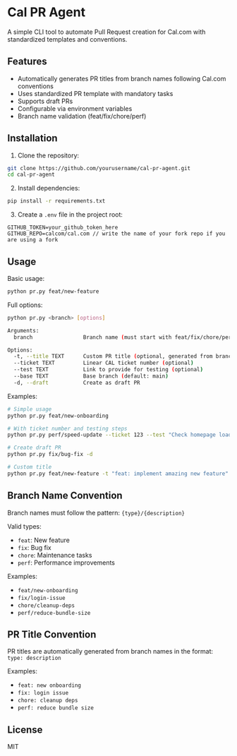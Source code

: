 # Cal PR Agent

A simple CLI tool to automate Pull Request creation for Cal.com with standardized templates and conventions.

## Features

- Automatically generates PR titles from branch names following Cal.com conventions
- Uses standardized PR template with mandatory tasks
- Supports draft PRs
- Configurable via environment variables
- Branch name validation (feat/fix/chore/perf)

## Installation

1. Clone the repository:
```bash
git clone https://github.com/yourusername/cal-pr-agent.git
cd cal-pr-agent
```

2. Install dependencies:
```bash
pip install -r requirements.txt
```

3. Create a `.env` file in the project root:
```env
GITHUB_TOKEN=your_github_token_here
GITHUB_REPO=calcom/cal.com // write the name of your fork repo if you are using a fork
```

## Usage

Basic usage:
```bash
python pr.py feat/new-feature
```

Full options:
```bash
python pr.py <branch> [options]

Arguments:
  branch                Branch name (must start with feat/fix/chore/perf)

Options:
  -t, --title TEXT      Custom PR title (optional, generated from branch name if not provided)
  --ticket TEXT         Linear CAL ticket number (optional)
  --test TEXT           Link to provide for testing (optional)
  --base TEXT           Base branch (default: main)
  -d, --draft           Create as draft PR
```

Examples:
```bash
# Simple usage
python pr.py feat/new-onboarding

# With ticket number and testing steps
python pr.py perf/speed-update --ticket 123 --test "Check homepage load time"

# Create draft PR
python pr.py fix/bug-fix -d

# Custom title
python pr.py feat/new-feature -t "feat: implement amazing new feature"
```

## Branch Name Convention

Branch names must follow the pattern: `{type}/{description}`

Valid types:
- `feat`: New feature
- `fix`: Bug fix
- `chore`: Maintenance tasks
- `perf`: Performance improvements

Examples:
- `feat/new-onboarding`
- `fix/login-issue`
- `chore/cleanup-deps`
- `perf/reduce-bundle-size`

## PR Title Convention

PR titles are automatically generated from branch names in the format:
`type: description`

Examples:
- `feat: new onboarding`
- `fix: login issue`
- `chore: cleanup deps`
- `perf: reduce bundle size`

## License

MIT